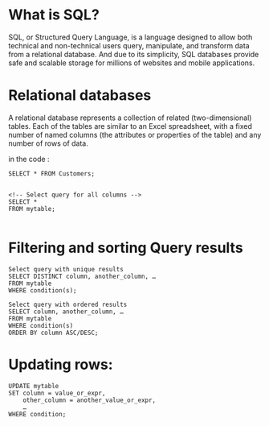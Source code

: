 # What is SQL?
SQL, or Structured Query Language, is a language designed to allow both technical and non-technical users query, manipulate, and transform data from a relational database. And due to its simplicity, SQL databases provide safe and scalable storage for millions of websites and mobile applications.

# Relational databases
A relational database represents a collection of related (two-dimensional) tables. Each of the tables are similar to an Excel spreadsheet, with a fixed number of named columns (the attributes or properties of the table) and any number of rows of data.



in the code :
```
SELECT * FROM Customers;


<!-- Select query for all columns -->
SELECT * 
FROM mytable;


```


#  Filtering and sorting Query results


```
Select query with unique results
SELECT DISTINCT column, another_column, …
FROM mytable
WHERE condition(s);
```



```
Select query with ordered results
SELECT column, another_column, …
FROM mytable
WHERE condition(s)
ORDER BY column ASC/DESC;
```



# Updating rows:

```
UPDATE mytable
SET column = value_or_expr, 
    other_column = another_value_or_expr, 
    …
WHERE condition;
```



